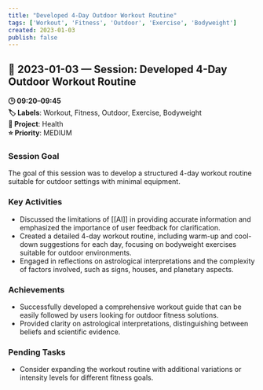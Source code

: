 ```yaml
---
title: "Developed 4-Day Outdoor Workout Routine"
tags: ['Workout', 'Fitness', 'Outdoor', 'Exercise', 'Bodyweight']
created: 2023-01-03
publish: false
---
```


## 📅 2023-01-03 — Session: Developed 4-Day Outdoor Workout Routine

**🕒 09:20–09:45**  
**🏷️ Labels**: Workout, Fitness, Outdoor, Exercise, Bodyweight  
**📂 Project**: Health  
**⭐ Priority**: MEDIUM  


### Session Goal
The goal of this session was to develop a structured 4-day workout routine suitable for outdoor settings with minimal equipment.

### Key Activities
- Discussed the limitations of [[AI]] in providing accurate information and emphasized the importance of user feedback for clarification.
- Created a detailed 4-day workout routine, including warm-up and cool-down suggestions for each day, focusing on bodyweight exercises suitable for outdoor environments.
- Engaged in reflections on astrological interpretations and the complexity of factors involved, such as signs, houses, and planetary aspects.

### Achievements
- Successfully developed a comprehensive workout guide that can be easily followed by users looking for outdoor fitness solutions.
- Provided clarity on astrological interpretations, distinguishing between beliefs and scientific evidence.

### Pending Tasks
- Consider expanding the workout routine with additional variations or intensity levels for different fitness goals.
